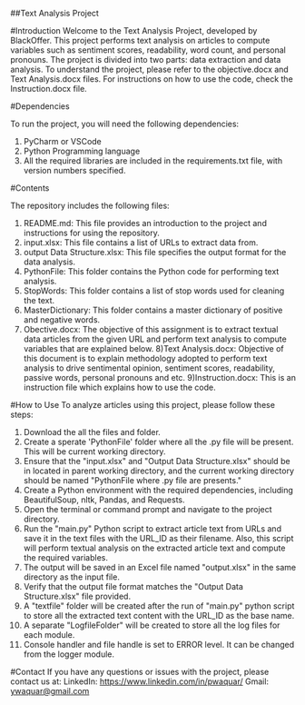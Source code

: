 ##Text Analysis Project

#Introduction
Welcome to the Text Analysis Project, developed by BlackOffer. This project performs text analysis on articles to compute variables such as sentiment scores, readability, word count, and personal pronouns. The project is divided into two parts: data extraction and data analysis. To understand the project, please refer to the objective.docx and Text Analysis.docx files. For instructions on how to use the code, check the Instruction.docx file.

#Dependencies

To run the project, you will need the following dependencies:
1) PyCharm or VSCode
2) Python Programming language
3) All the required libraries are included in the requirements.txt file, with version numbers specified.

#Contents

The repository includes the following files:

1) README.md: This file provides an introduction to the project and instructions for using the repository.
2) input.xlsx: This file contains a list of URLs to extract data from.
3) output Data Structure.xlsx: This file specifies the output format for the data analysis.
4) PythonFile: This folder contains the Python code for performing text analysis.
5) StopWords: This folder contains a list of stop words used for cleaning the text.
6) MasterDictionary: This folder contains a master dictionary of positive and negative words.
7) Obective.docx: The objective of this assignment is to extract textual data articles from the given URL and perform text analysis to compute variables that are       explained below.
8)Text Analysis.docx: Objective of this document is to explain methodology adopted to perform text analysis to drive sentimental opinion, sentiment scores,         readability, passive words, personal pronouns and etc.
9)Instruction.docx: This is an instruction file which explains how to use the code.

#How to Use
To analyze articles using this project, please follow these steps:
1) Download the all the files and folder.
2) Create a sperate 'PythonFile' folder where all the .py file will be present. This will be current working directory.
3) Ensure that the "input.xlsx" and "Output Data Structure.xlsx" should be in located in parent working directory, and the current working directory should be named "PythonFile where .py file are presents."
4) Create a Python environment with the required dependencies, including BeautifulSoup, nltk, Pandas, and Requests.
5) Open the terminal or command prompt and navigate to the project directory.
6) Run the "main.py" Python script to extract article text from URLs and save it in the text files with the URL_ID as their filename. Also, this script will perform
textual analysis on the extracted article text and compute the required variables.
7) The output will be saved in an Excel file named "output.xlsx" in the same directory as the input file.
8) Verify that the output file format matches the "Output Data Structure.xlsx" file provided.
9) A "textfile" folder will be created after the run of "main.py" python script to store all the extracted text content with the URL_ID as the base name.
10) A separate "LogfileFolder" will be created to store all the log files for each module.
11) Console handler and file handle is set to ERROR level. It can be changed from the logger module.

#Contact
If you have any questions or issues with the project, please contact us at:
LinkedIn: https://www.linkedin.com/in/pwaquar/
Gmail: ywaquar@gmail.com

